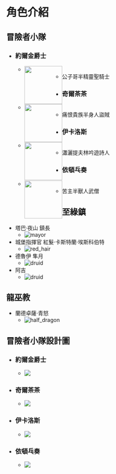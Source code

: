 # 角色介紹

## 冒險者小隊

* ### 約爾金爵士

  * <img src="image/player/header/jing.png" style="float:left;width:100px;height:100 px">
  * 公子哥半精靈聖騎士

* ### 奇爾茶茶

  * <img src="image/player/header/orz.png" style="float:left;width:100px;height:100 px">
  * 痛恨貴族半身人盜賊

* ### 伊卡洛斯

  * <img src="image/player/header/nemu.png" style="float:left;width:100px;height:100 px">
  * 瀟灑提夫林吟遊詩人

* ### 依頓乓奏

  * <img src="image/player/header/sherek.png" style="float:left;width:100px;height:100 px">
  * 苦主半獸人武僧

## 至綠鎮

* 塔巴·夜山 鎮長
  * ![mayor](image\npc\top_green_town\mayor.png)
* 城堡指揮官 紅髮·卡斯特蘭·埃斯科伯特
  * ![red_hair](image\npc\top_green_town\red_hair.jpg)
* 德魯伊 隼月
  * ![druid](image\npc\top_green_town\Eadyan_Falconmoon.jpg)
* 阿吉
  * ![druid](image\npc\top_green_town\OIG2.jpg)



## 龍巫教

* 蘭德卓薩·青怒
  * ![half_dragon](image\npc\dragon_witch_religion\half_dragon.png)

## 冒險者小隊設計圖
* ### 約爾金爵士

  * <img src="image/player/design/jing.png" style="float:left;">

* ### 奇爾茶茶

  * <img src="image/player/design/orz.png" style="float:left;">

* ### 伊卡洛斯

  * <img src="image/player/design/nemu.png" style="float:left;">

* ### 依頓乓奏

  * <img src="image/player/design/sherek.png" style="float:left;">
